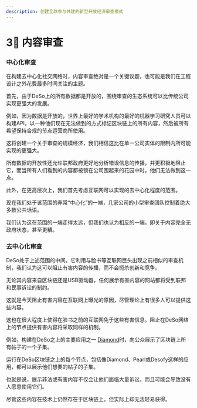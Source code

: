 ```yaml
---
description: 创建全球参与共建的新型开放经济审查模式
---
```


# 3⃣ 内容审查

### 中心化审查[​](https://deso-docs.vercel.app/docs/blockchain/content-moderation#centralized-moderation) <a href="#centralized-moderation" id="centralized-moderation"></a>

在构建去中心化社交网络时，内容审查绝对是一个关键议题，也可能是我们在工程设计之外花费最多时间关注的主题。

首先，由于DeSo上的所有数据都是开放的，围绕审查的生态系统可以比传统公司实现更强大的发展。

例如，因为数据是开放的，世界上最好的学术机构的最好的机器学习研究人员可以构建API，以一种他们现在无法做到的方式标记区块链上的所有内容，然后被所有希望保持合规的节点运营商所使用。

这将创建一个关于审查的规模经济，我们相信这比在单一公司实体的限制内所可能实现的更强大。

所有数据的开放性还允许联邦政府更好地分析错误信息的传播，并更积极地阻止它，而当所有人们看到的内容都被锁在公司围起来的花园中时，他们无法做到这一点。

此外，在更高层次上，我们首先考虑互联网可以实现的去中心化程度的范围。

现在我们处于该范围的非常“中心化”的一端，几家公司的小型审查团队控制着绝大多数公共话语。

我们认为这在范围的一端走得太远，但我们也认为相反的一端，即关于内容完全无政府状态，甚至更糟。

### 去中心化审查 <a href="#decentralized-moderation" id="decentralized-moderation"></a>

DeSo处于上述范围的中间。它利用与脸书等互联网巨头出现之前相似的审查机制，我们认为这可以阻止有害内容的传播，而不会扼杀创新和竞争。

无论其内容来自区块链还是USB驱动器，任何展示有害内容的网站都将受到联邦和民事诉讼的制约。

这就是今天阻止有害内容在互联网上曝光的原因，尽管理论上有很多人可以提供这些内容。

这也在很大程度上使得在脸书之前的互联网免于这些有害信息。阻止在DeSo网络上的节点提供有害内容将采取同样的机制。

例如，构建在DeSo之上的主要应用之一 [Diamond](https://diamondapp.com/)时，向公众展示了区块链上所有帖子的一个子集。

运行在DeSo区块链之上的每个节点，包括像Diamond、Pearl或Desofy这样的应用，都可以展示他们想要的帖子的子集。&#x20;

也就是说，展示非法或有害内容不仅会让他们面临大量诉讼，而且可能会导致没有人愿意使用它们。

尽管这些内容在技术上仍然存在于区块链上，但实际上却无法轻易获得。
